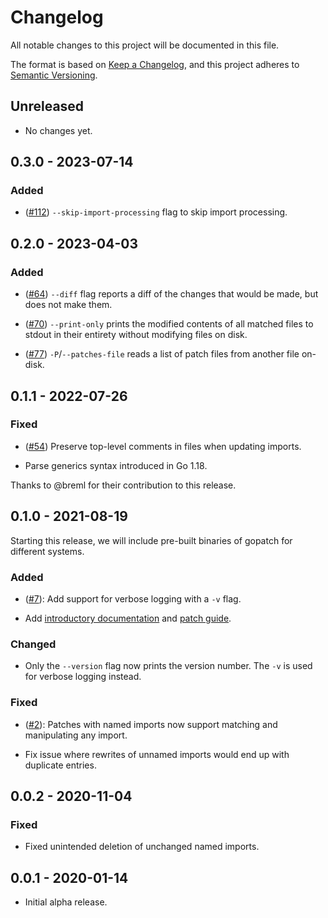 # Changelog

All notable changes to this project will be documented in this file.

The format is based on [Keep a Changelog](https://keepachangelog.com/en/1.0.0/),
and this project adheres to [Semantic Versioning](https://semver.org/spec/v2.0.0.html).

## Unreleased
- No changes yet.

## 0.3.0 - 2023-07-14
### Added
- ([#112]) `--skip-import-processing` flag to skip import processing.

  [#112]: https://github.com/uber-go/gopatch/pull/112

## 0.2.0 - 2023-04-03
### Added
- ([#64]) `--diff` flag reports a diff of the changes that would be made, but does not
  make them.
- ([#70]) `--print-only` prints the modified contents of all matched files to stdout in
  their entirety without modifying files on disk.
- ([#77]) `-P`/`--patches-file` reads a list of patch files from another file on-disk.

  [#64]: https://github.com/uber-go/gopatch/pull/64
  [#70]: https://github.com/uber-go/gopatch/pull/70
  [#77]: https://github.com/uber-go/gopatch/pull/77

## 0.1.1 - 2022-07-26
### Fixed
- ([#54]) Preserve top-level comments in files when updating imports.
- Parse generics syntax introduced in Go 1.18.

  [#54]: https://github.com/uber-go/gopatch/issues/54

Thanks to @breml for their contribution to this release.

## 0.1.0 - 2021-08-19
Starting this release, we will include pre-built binaries of gopatch for
different systems.

### Added
- ([#7]): Add support for verbose logging with a `-v` flag.
- Add [introductory documentation] and [patch guide].

  [introductory documentation]: https://github.com/uber-go/gopatch/blob/main/README.md
  [patch guide]: https://github.com/uber-go/gopatch/blob/main/docs/PatchesInDepth.md
  [#7]: https://github.com/uber-go/gopatch/issues/7

### Changed
- Only the `--version` flag now prints the version number. The `-v` is used for
  verbose logging instead.

### Fixed
- ([#2]): Patches with named imports now support matching and manipulating any
  import.
- Fix issue where rewrites of unnamed imports would end up with duplicate
  entries.

  [#2]: https://github.com/uber-go/gopatch/issues/2

## 0.0.2 - 2020-11-04
### Fixed
- Fixed unintended deletion of unchanged named imports.

## 0.0.1 - 2020-01-14

- Initial alpha release.
